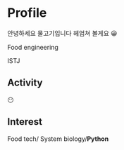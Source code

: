 # Profile

안녕하세요 물고기입니다
헤엄쳐 볼게요 😀

Food engineering

ISTJ

## Activity

😶

## Interest

Food tech/ System biology/**Python**

